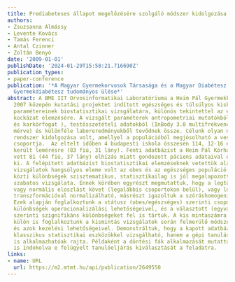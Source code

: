 ```yaml
---
title: Prediabeteses állapot megelőzésére szolgáló módszer kidolgozása
authors:
- Zsuzsanna Almássy
- Levente Kovács
- Tamás Ferenci
- Antal Czinner
- Zoltán Benyó
date: '2009-01-01'
publishDate: '2024-01-29T15:58:21.716690Z'
publication_types:
- paper-conference
publication: '*A Magyar Gyermekorvosok Társasága és a Magyar Diabétesz Társaság XXVI.
  Gyermekdiabétesz tudományos ülése*'
abstract: A BME IIT Orvosinformatikai Laboratóriuma a Heim Pál Gyermekkórházzal együttműködve
  2007 közepén kutatási projektet indított egészséges és túlsúlyos kiskorú populáció
  paramétereinek biostatisztikai vizsgálatára, különös tekintettel az elhízás jelentette
  kockázat elemzésére. A vizsgált paraméterek antropometriai mutatókból (csípő- derék-
  és karkörfogat ), testösszetételi adatokból (InBody 3.0 multifrekvenciás impedancia-analizátorral
  mérve) és különféle laboreredményekből tevődnek össze. Célunk olyan noninvazív vizsgálati
  rendszer kidolgozása volt, amellyel a populációból megjósolható a veszélyeztetettek
  csoportja.  Az eltelt időben 4 budapesti iskola összesen 114, 12-16 év közötti diákja
  került lemérésre (83 fiú, 31 lány). Fenti adatbázist a Heim Pál Kórház beteganyagából
  vett 81 (44 fiú, 37 lány) elhízás miatt gondozott páciens adataival egészítettük
  ki. A felépített adatbázist biostatisztikai elemzéseknek vetettük alá. Az elvégzett
  vizsgálatok hangsúlyos eleme volt az obes és az egészséges populáció laboreredményei
  közti különbségek szisztematikus, statisztikailag is jól megalapozott és teljesen
  szabatos vizsgálata. Ennek körében egyrészt megmutattuk, hogy a legtöbb laborváltozó
  vagy normális eloszlást követ (legalábbis csoportokon belül), vagy logaritmikus
  transzformációval normalizálható, másrészt igazoltuk a szóráshomogenitás teljesülését.
  Ezek alapján foglalkoztunk a státusz (obes/egészséges) szerinti csoportok közti
  különbségek operacionalizálási lehetőségeivel, és a választott (egyváltozós) értelmezés
  szerinti szignifikáns különbségeket fel is tártuk. A kis mintaszámra tekintettel
  külön is foglalkoztunk a kismintás vizsgálatok során felmerülő módszertani problémákkal
  és azok kezelési lehetőségeivel. Demonstráltuk, hogy a kapott adatbázis nem csak
  klasszikus statisztikai eszközökkel vizsgálható, hanem a gépi tanulás modern eszközei
  is alkalmazhatóak rajta. Példaként a döntési fák alkalmazását mutattuk be, részletesen
  is indokolva e felügyelt tanulóeljárás kiválasztását a feladatra.
links:
- name: URL
  url: https://m2.mtmt.hu/api/publication/2649550
---
```

